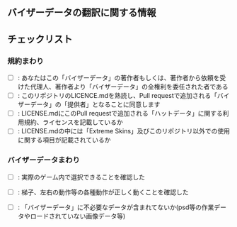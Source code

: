 ## バイザーデータの翻訳に関する情報
<!-- ハットデータを追加してもローマ字や英語なので、それをどのように翻訳してほしいのか -->

## チェックリスト
### 規約まわり
- [ ] : あなたはこの「バイザーデータ」の著作者もしくは、著作者から依頼を受けた代理人、著作者より「バイザーデータ」の全権利を委任された者である
- [ ] : このリポジトリのLICENCE.mdを熟読し、Pull requestで追加される「バイザーデータ」の「提供者」となることに同意します
- [ ] : LICENSE.mdにこのPull requestで追加される「ハットデータ」に関する利用規約、ライセンスを記載しているか
- [ ] : LICENSE.mdの中には「Extreme Skins」及びこのリポジトリ以外での使用に関する項目が記載されているか

### バイザーデータまわり
- [ ] : 実際のゲーム内で選択できることを確認した
- [ ] : 梯子、左右の動作等の各種動作が正しく動くことを確認した
- [ ] : 「バイザーデータ」に不必要なデータが含まれてないか(psd等の作業データやロードされていない画像データ等)

